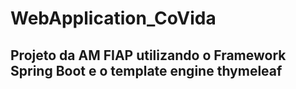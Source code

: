 # WebApplication_CoVida

## Projeto da AM FIAP utilizando o Framework Spring Boot e o template engine thymeleaf
